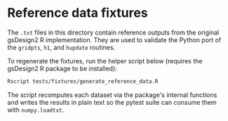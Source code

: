 # Reference data fixtures

The `.txt` files in this directory contain reference outputs from the original
gsDesign2 R implementation. They are used to validate the Python port of the
`gridpts`, `h1`, and `hupdate` routines.

To regenerate the fixtures, run the helper script below (requires the
gsDesign2 R package to be installed):

```sh
Rscript tests/fixtures/generate_reference_data.R
```

The script recomputes each dataset via the package's internal functions and
writes the results in plain text so the pytest suite can consume them with
`numpy.loadtxt`.
